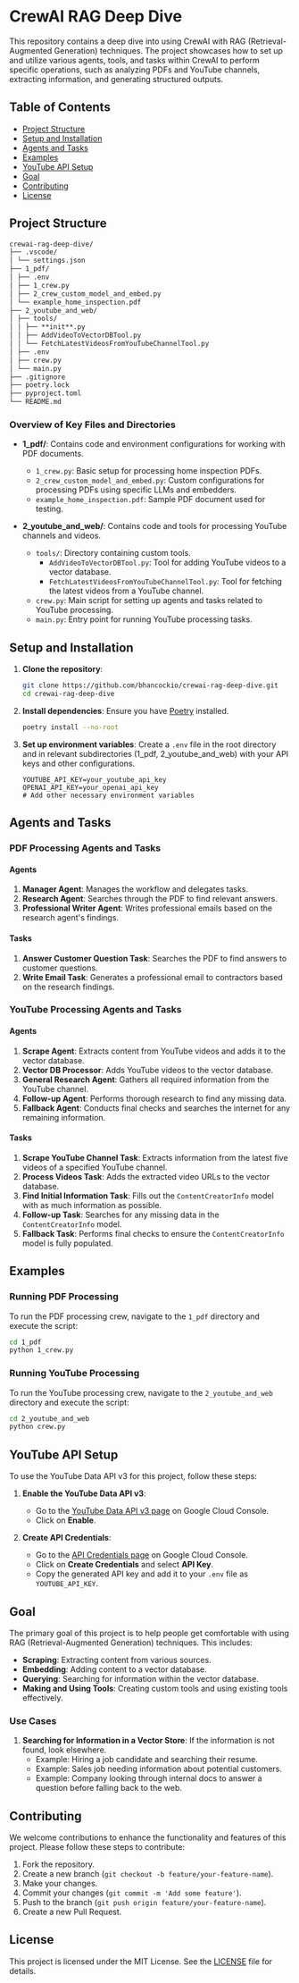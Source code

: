 # CrewAI RAG Deep Dive

This repository contains a deep dive into using CrewAI with RAG (Retrieval-Augmented Generation) techniques. The project showcases how to set up and utilize various agents, tools, and tasks within CrewAI to perform specific operations, such as analyzing PDFs and YouTube channels, extracting information, and generating structured outputs.

## Table of Contents

- [Project Structure](#project-structure)
- [Setup and Installation](#setup-and-installation)
- [Agents and Tasks](#agents-and-tasks)
- [Examples](#examples)
- [YouTube API Setup](#youtube-api-setup)
- [Goal](#goal)
- [Contributing](#contributing)
- [License](#license)

## Project Structure

```markdown
crewai-rag-deep-dive/
├── .vscode/
│ └── settings.json
├── 1_pdf/
│ ├── .env
│ ├── 1_crew.py
│ ├── 2_crew_custom_model_and_embed.py
│ └── example_home_inspection.pdf
├── 2_youtube_and_web/
│ ├── tools/
│ │ ├── **init**.py
│ │ ├── AddVideoToVectorDBTool.py
│ │ └── FetchLatestVideosFromYouTubeChannelTool.py
│ ├── .env
│ ├── crew.py
│ └── main.py
├── .gitignore
├── poetry.lock
├── pyproject.toml
└── README.md
```

### Overview of Key Files and Directories

- **1_pdf/**: Contains code and environment configurations for working with PDF documents.

  - `1_crew.py`: Basic setup for processing home inspection PDFs.
  - `2_crew_custom_model_and_embed.py`: Custom configurations for processing PDFs using specific LLMs and embedders.
  - `example_home_inspection.pdf`: Sample PDF document used for testing.

- **2_youtube_and_web/**: Contains code and tools for processing YouTube channels and videos.
  - `tools/`: Directory containing custom tools.
    - `AddVideoToVectorDBTool.py`: Tool for adding YouTube videos to a vector database.
    - `FetchLatestVideosFromYouTubeChannelTool.py`: Tool for fetching the latest videos from a YouTube channel.
  - `crew.py`: Main script for setting up agents and tasks related to YouTube processing.
  - `main.py`: Entry point for running YouTube processing tasks.

## Setup and Installation

1. **Clone the repository**:

   ```bash
   git clone https://github.com/bhancockio/crewai-rag-deep-dive.git
   cd crewai-rag-deep-dive
   ```

2. **Install dependencies**:
   Ensure you have [Poetry](https://python-poetry.org/docs/#installation) installed.

   ```bash
   poetry install --no-root
   ```

3. **Set up environment variables**:
   Create a `.env` file in the root directory and in relevant subdirectories (1_pdf, 2_youtube_and_web) with your API keys and other configurations.
   ```env
   YOUTUBE_API_KEY=your_youtube_api_key
   OPENAI_API_KEY=your_openai_api_key
   # Add other necessary environment variables
   ```

## Agents and Tasks

### PDF Processing Agents and Tasks

#### Agents

1. **Manager Agent**: Manages the workflow and delegates tasks.
2. **Research Agent**: Searches through the PDF to find relevant answers.
3. **Professional Writer Agent**: Writes professional emails based on the research agent's findings.

#### Tasks

1. **Answer Customer Question Task**: Searches the PDF to find answers to customer questions.
2. **Write Email Task**: Generates a professional email to contractors based on the research findings.

### YouTube Processing Agents and Tasks

#### Agents

1. **Scrape Agent**: Extracts content from YouTube videos and adds it to the vector database.
2. **Vector DB Processor**: Adds YouTube videos to the vector database.
3. **General Research Agent**: Gathers all required information from the YouTube channel.
4. **Follow-up Agent**: Performs thorough research to find any missing data.
5. **Fallback Agent**: Conducts final checks and searches the internet for any remaining information.

#### Tasks

1. **Scrape YouTube Channel Task**: Extracts information from the latest five videos of a specified YouTube channel.
2. **Process Videos Task**: Adds the extracted video URLs to the vector database.
3. **Find Initial Information Task**: Fills out the `ContentCreatorInfo` model with as much information as possible.
4. **Follow-up Task**: Searches for any missing data in the `ContentCreatorInfo` model.
5. **Fallback Task**: Performs final checks to ensure the `ContentCreatorInfo` model is fully populated.

## Examples

### Running PDF Processing

To run the PDF processing crew, navigate to the `1_pdf` directory and execute the script:

```bash
cd 1_pdf
python 1_crew.py
```

### Running YouTube Processing

To run the YouTube processing crew, navigate to the `2_youtube_and_web` directory and execute the script:

```bash
cd 2_youtube_and_web
python crew.py
```

## YouTube API Setup

To use the YouTube Data API v3 for this project, follow these steps:

1. **Enable the YouTube Data API v3**:

   - Go to the [YouTube Data API v3 page](https://console.cloud.google.com/marketplace/product/google/youtube.googleapis.com?q=search&referrer=search&project=crewai-415713) on Google Cloud Console.
   - Click on **Enable**.

2. **Create API Credentials**:
   - Go to the [API Credentials page](https://console.cloud.google.com/apis/credentials?project=crewai-415713) on Google Cloud Console.
   - Click on **Create Credentials** and select **API Key**.
   - Copy the generated API key and add it to your `.env` file as `YOUTUBE_API_KEY`.

## Goal

The primary goal of this project is to help people get comfortable with using RAG (Retrieval-Augmented Generation) techniques. This includes:

- **Scraping**: Extracting content from various sources.
- **Embedding**: Adding content to a vector database.
- **Querying**: Searching for information within the vector database.
- **Making and Using Tools**: Creating custom tools and using existing tools effectively.

### Use Cases

1. **Searching for Information in a Vector Store**: If the information is not found, look elsewhere.
   - Example: Hiring a job candidate and searching their resume.
   - Example: Sales job needing information about potential customers.
   - Example: Company looking through internal docs to answer a question before falling back to the web.

## Contributing

We welcome contributions to enhance the functionality and features of this project. Please follow these steps to contribute:

1. Fork the repository.
2. Create a new branch (`git checkout -b feature/your-feature-name`).
3. Make your changes.
4. Commit your changes (`git commit -m 'Add some feature'`).
5. Push to the branch (`git push origin feature/your-feature-name`).
6. Create a new Pull Request.

## License

This project is licensed under the MIT License. See the [LICENSE](LICENSE) file for details.
